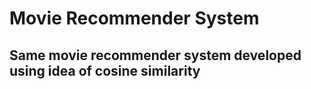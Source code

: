 # Movie Recommender System

## Same movie recommender system developed using idea of cosine similarity
